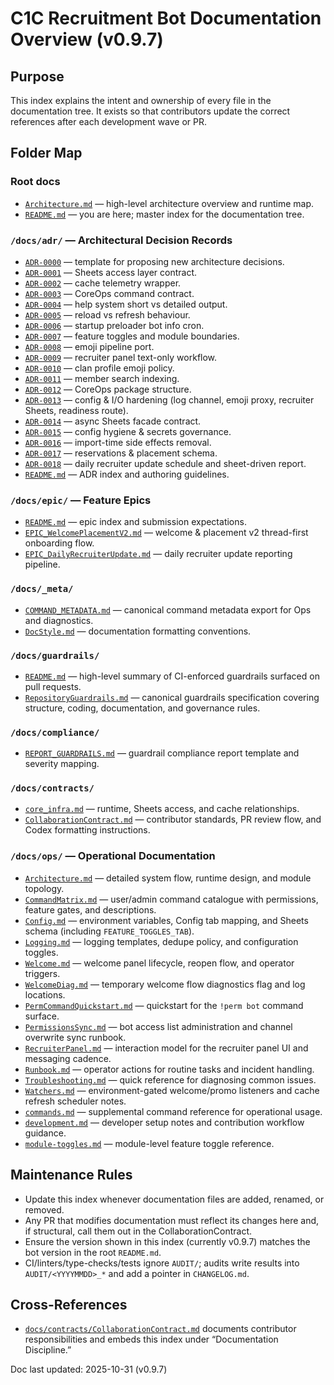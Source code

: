 # C1C Recruitment Bot Documentation Overview (v0.9.7)

## Purpose
This index explains the intent and ownership of every file in the documentation tree.
It exists so that contributors update the correct references after each development wave or PR.

## Folder Map

### Root docs
* [`Architecture.md`](Architecture.md) — high-level architecture overview and runtime map.
* [`README.md`](README.md) — you are here; master index for the documentation tree.

### `/docs/adr/` — Architectural Decision Records
* [`ADR-0000`](adr/ADR-0000-template.md) — template for proposing new architecture decisions.
* [`ADR-0001`](adr/ADR-0001-sheets-access-layer.md) — Sheets access layer contract.
* [`ADR-0002`](adr/ADR-0002-cache-telemetry-wrapper.md) — cache telemetry wrapper.
* [`ADR-0003`](adr/ADR-0003-coreops-command-contract.md) — CoreOps command contract.
* [`ADR-0004`](adr/ADR-0004-help-system-short-vs-detailed.md) — help system short vs detailed output.
* [`ADR-0005`](adr/ADR-0005-reload-vs-refresh.md) — reload vs refresh behaviour.
* [`ADR-0006`](adr/ADR-0006-startup-preloader-bot-info-cron.md) — startup preloader bot info cron.
* [`ADR-0007`](adr/ADR-0007-feature-toggles-recruitment-module-boundaries.md) — feature toggles and module boundaries.
* [`ADR-0008`](adr/ADR-0008-emoji-pipeline-port.md) — emoji pipeline port.
* [`ADR-0009`](adr/ADR-0009-recruiter-panel-text-only.md) — recruiter panel text-only workflow.
* [`ADR-0010`](adr/ADR-0010-clan-profile-with-emoji.md) — clan profile emoji policy.
* [`ADR-0011`](adr/ADR-0011-Normalize-to-Modules-First.md) — member search indexing.
* [`ADR-0012`](adr/ADR-0012-coreops-package.md) — CoreOps package structure.
* [`ADR-0013`](adr/ADR-0013-config-io-hardening.md) — config & I/O hardening (log channel, emoji proxy, recruiter Sheets, readiness route).
* [`ADR-0014`](adr/ADR-0014-async-sheets-facade.md) — async Sheets facade contract.
* [`ADR-0015`](adr/ADR-0015-config-hygiene-and-secrets.md) — config hygiene & secrets governance.
* [`ADR-0016`](adr/ADR-0016-import-side-effects.md) — import-time side effects removal.
* [`ADR-0017`](adr/ADR-0017-Reservations-Placement-Schema.md) — reservations & placement schema.
* [`ADR-0018`](adr/ADR-0018_DailyRecruiterUpdate.md) — daily recruiter update schedule and sheet-driven report.
* [`README.md`](adr/README.md) — ADR index and authoring guidelines.

### `/docs/epic/` — Feature Epics
* [`README.md`](epic/README.md) — epic index and submission expectations.
* [`EPIC_WelcomePlacementV2.md`](epic/EPIC_WelcomePlacementV2.md) — welcome & placement v2 thread-first onboarding flow.
* [`EPIC_DailyRecruiterUpdate.md`](epic/EPIC_DailyRecruiterUpdate.md) — daily recruiter update reporting pipeline.

### `/docs/_meta/`
* [`COMMAND_METADATA.md`](_meta/COMMAND_METADATA.md) — canonical command metadata export for Ops and diagnostics.
* [`DocStyle.md`](_meta/DocStyle.md) — documentation formatting conventions.

### `/docs/guardrails/`
* [`README.md`](guardrails/README.md) — high-level summary of CI-enforced guardrails surfaced on pull requests.
* [`RepositoryGuardrails.md`](guardrails/RepositoryGuardrails.md) — canonical guardrails specification covering structure, coding, documentation, and governance rules.

### `/docs/compliance/`
* [`REPORT_GUARDRAILS.md`](compliance/REPORT_GUARDRAILS.md) — guardrail compliance report template and severity mapping.

### `/docs/contracts/`
* [`core_infra.md`](contracts/core_infra.md) — runtime, Sheets access, and cache relationships.
* [`CollaborationContract.md`](contracts/CollaborationContract.md) — contributor standards, PR review flow, and Codex formatting instructions.

### `/docs/ops/` — Operational Documentation
* [`Architecture.md`](ops/Architecture.md) — detailed system flow, runtime design, and module topology.
* [`CommandMatrix.md`](ops/CommandMatrix.md) — user/admin command catalogue with permissions, feature gates, and descriptions.
* [`Config.md`](ops/Config.md) — environment variables, Config tab mapping, and Sheets schema (including `FEATURE_TOGGLES_TAB`).
* [`Logging.md`](ops/Logging.md) — logging templates, dedupe policy, and configuration toggles.
* [`Welcome.md`](ops/Welcome.md) — welcome panel lifecycle, reopen flow, and operator triggers.
* [`WelcomeDiag.md`](ops/WelcomeDiag.md) — temporary welcome flow diagnostics flag and log locations.
* [`PermCommandQuickstart.md`](ops/PermCommandQuickstart.md) — quickstart for the `!perm bot` command surface.
* [`PermissionsSync.md`](ops/PermissionsSync.md) — bot access list administration and channel overwrite sync runbook.
* [`RecruiterPanel.md`](ops/RecruiterPanel.md) — interaction model for the recruiter panel UI and messaging cadence.
* [`Runbook.md`](ops/Runbook.md) — operator actions for routine tasks and incident handling.
* [`Troubleshooting.md`](ops/Troubleshooting.md) — quick reference for diagnosing common issues.
* [`Watchers.md`](ops/Watchers.md) — environment-gated welcome/promo listeners and cache refresh scheduler notes.
* [`commands.md`](ops/commands.md) — supplemental command reference for operational usage.
* [`development.md`](ops/development.md) — developer setup notes and contribution workflow guidance.
* [`module-toggles.md`](ops/module-toggles.md) — module-level feature toggle reference.

## Maintenance Rules
* Update this index whenever documentation files are added, renamed, or removed.
* Any PR that modifies documentation must reflect its changes here and, if structural, call them out in the CollaborationContract.
* Ensure the version shown in this index (currently v0.9.7) matches the bot version in the root `README.md`.
* CI/linters/type-checks/tests ignore `AUDIT/`; audits write results into `AUDIT/<YYYYMMDD>_*` and add a pointer in `CHANGELOG.md`.

## Cross-References
* [`docs/contracts/CollaborationContract.md`](contracts/CollaborationContract.md) documents contributor responsibilities and embeds this index under “Documentation Discipline.”

Doc last updated: 2025-10-31 (v0.9.7)
